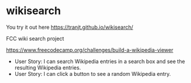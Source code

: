 # wikisearch

You try it out here https://tranjt.github.io/wikisearch/


FCC wiki search project 

https://www.freecodecamp.org/challenges/build-a-wikipedia-viewer

* User Story: I can search Wikipedia entries in a search box and see the resulting Wikipedia entries.
* User Story: I can click a button to see a random Wikipedia entry.
